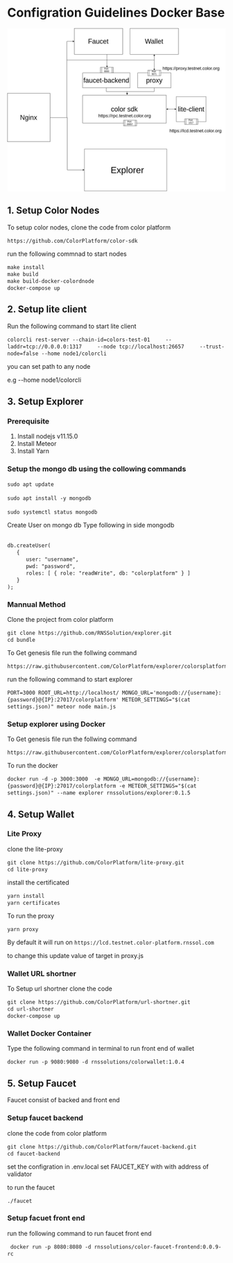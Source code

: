 # Configration Guidelines Docker Base




![Color Architecure](colorArchitecure.jpg)





## 1. Setup Color Nodes

To setup color nodes, clone the code from color platform
```
https://github.com/ColorPlatform/color-sdk

```
run the following commnad to start nodes 
```
make install
make build
make build-docker-colordnode
docker-compose up
```


## 2. Setup lite client

Run the following command to start lite client 
```
colorcli rest-server --chain-id=colors-test-01     --laddr=tcp://0.0.0.0:1317     --node tcp://localhost:26657     --trust-node=false --home node1/colorcli

```
you can set path to any node 

e.g --home node1/colorcli



## 3. Setup Explorer

### Prerequisite
1. Install nodejs v11.15.0
2. Install Meteor 
3. Install Yarn


### Setup the mongo db using the collowing commands

```
sudo apt update

sudo apt install -y mongodb

sudo systemctl status mongodb
```
Create User on mongo db
Type following in side mongodb
```

db.createUser(
   {
      user: "username",
      pwd: "password",
      roles: [ { role: "readWrite", db: "colorplatform" } ]
   }
);
```

### Mannual Method

Clone the project from color platform

```
git clone https://github.com/RNSSolution/explorer.git
cd bundle
```

To Get genesis file run the follwing command
```
https://raw.githubusercontent.com/ColorPlatform/explorer/colorsplatform/development/settings.json
```

run the following command to start explorer
```
PORT=3000 ROOT_URL=http://localhost/ MONGO_URL='mongodb://{username}:{password}@{IP}:27017/colorplatform' METEOR_SETTINGS="$(cat settings.json)" meteor node main.js
```



### Setup explorer using Docker

To Get genesis file run the follwing command
```
https://raw.githubusercontent.com/ColorPlatform/explorer/colorsplatform/development/settings.json
```
To run the docker 
```
docker run -d -p 3000:3000  -e MONGO_URL=mongodb://{username}:{password}@{IP}:27017/colorplatform -e METEOR_SETTINGS="$(cat settings.json)" --name explorer rnssolutions/explorer:0.1.5
```



## 4. Setup Wallet

### Lite Proxy

clone the lite-proxy

```
git clone https://github.com/ColorPlatform/lite-proxy.git
cd lite-proxy
```
install the certificated 
```
yarn install
yarn certificates
```
To run the proxy

```
yarn proxy
```

By default it will run on ```https://lcd.testnet.color-platform.rnssol.com```

to change this update value of target in proxy.js


### Wallet URL shortner

To Setup url shortner clone the code

```
git clone https://github.com/ColorPlatform/url-shortner.git
cd url-shortner
docker-compose up
```

### Wallet Docker Container

Type the following command in terminal to run front end of wallet

```
docker run -p 9080:9080 -d rnssolutions/colorwallet:1.0.4

```


## 5. Setup Faucet

Faucet consist of backed and front end 

### Setup faucet backend


clone the code from color platform


```
git clone https://github.com/ColorPlatform/faucet-backend.git
cd faucet-backend
```

set the configration in .env.local
set FAUCET_KEY with with address of validator 

to run the faucet 
```
./faucet
```

### Setup facuet front end 


run the following command to run faucet front end 

```
 docker run -p 8080:8080 -d rnssolutions/color-faucet-frontend:0.0.9-rc
```












